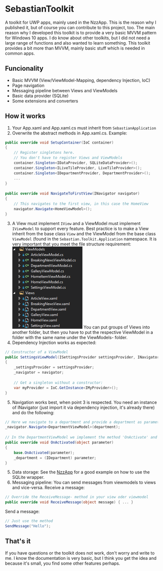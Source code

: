 # SebastianToolkit
A toolkit for UWP apps, mainly used in the NzzApp. This is the reason why I published it, but of course you can contribute to this project, too. The main reason why I developed this toolkit is to provide a very basic MVVM pattern for Windows 10 apps. I do know about other toolkits, but I did not need a large range of functions and also wanted to learn something. This toolkit provides a bit more than MVVM, mainly basic stuff which is needed in common apps.

## Funcionality
- Basic MVVM (View/ViewModel-Mapping, dependency Injection, IoC)
- Page navigation
- Messaging pipeline between Views and ViewModels
- Basic data provider (SQLite)
- Some extensions and converters

## How it works
1. Your App.xaml and App.xaml.cs must inherit from `SebastianApplication`
2. Overwrite the abstract methods in App.xaml.cs. Example:

```cs
public override void SetupContainer(IoC container)
{
	// Register singletons here.
	// You don't have to register Views and ViewModels
	container.Singleton<IDataProvider, SQLiteDataProvider>();
	container.Singleton<ILiveTileProvider, LiveTileProvider>();
	container.Singleton<IDepartmentProvider, DepartmentProvider>();
	...
}

public override void NavigateToFirstView(INavigator navigator)
{
	// This navigates to the first view, in this case the HomeView
	navigator.Navigate<HomeViewModel>();
}
```
3. A View must implement `IView` and a ViewModel must implement `IViewModel` to support every feature. Best practice is to make a View inherit from the base class `View` and the ViewModel from the base class `ViewModel` (found in the `Sebastian.Toolkit.Application` namespace. It is very important that you meet the file structure requirement:
![Structure of Views and ViewModels](img/structure.png)
You can put groups of Views into another folder, but then you have to put the respective ViewModel in a folder with the same name under the ViewModels- folder.
4. Dependency Injection works as expected:
```cs
// Constructor of a ViewModel
public SettingsViewModel(ISettingsProvider settingsProvider, INavigator navigator)
{
	_settingsProvider = settingsProvider;
	_navigator = navigator;

	// Get a singleton without a constructor:
	var myProvider = IoC.GetInstance<IMyProvider>();
}
```
5. Navigation works best, when point 3 is respected. You need an instance of INavigator (just import it via dependency injection, it's already there) and do the following:
```cs
// Here we navigate to a department and provide a department as parameter. You don't have to provide a parameter.
_navigator.Navigate<DepartmentViewModel>(department);

// In the DepartmentViewModel we implement the method 'OnActivate' and receive the parameter there:
public override void OnActivated(object parameter)
{
	base.OnActivated(parameter);
	_department = (IDepartment) parameter;
}
```
5. Data storage: See the [NzzApp](https://github.com/seboschtion/NzzApp/tree/develop/NzzApp/NzzApp.Data) for a good example on how to use the SQLite wrapper.
6. Messaging pipeline: You can send messages from viewmodels to views and vice-versa.
Receive a message:
```cs
// Override the ReceiveMessage- method in your view oder viewmodel
public override void ReceiveMessage(object message) { ... }
```

Send a message:
```cs
// Just use the method
SendMessage("Hello");
```

## That's it
If you have questions or the toolkit does not work, don't worry and write to me. I know the documentation is very basic, but I think you get the idea and because it's small, you find some other features perhaps.
